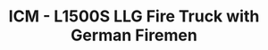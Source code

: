 ---
layout: product
title: "ICM - L1500S LLG Fire Truck with German Firemen"
price: "TBA" 
desc: "N/A"
img_path: "/assets/img/ICM35528.webp"
brand: "N/A"
available: false
special_offer: false
new: false
soon: false
cat: "010000"
subcat: "013600"
subsubcat: "0N/A"
sifra: "ICM35528"
popular: false
spec: false
---